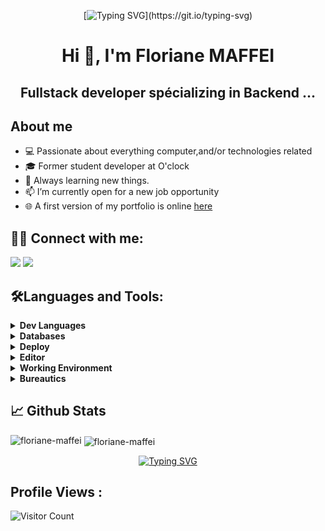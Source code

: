 <div align="center">

[![Typing SVG](https://readme-typing-svg.demolab.com?font=Fira+Code&size=25&pause=1000&color=5842FF&center=true&vCenter=true&width=650&lines=Welcome+to+the+Floriane-MAFFEI's+GitHub+!!!)](https://git.io/typing-svg)

</div>

<h1 align="center">Hi 👋, I'm Floriane MAFFEI</h1>
<h2 align="center">Fullstack developer spécializing in Backend ...</h2>


## **About me**
<ul> 
    <li>💻 Passionate about everything computer,and/or technologies related</li>
    <li>🎓 Former student developer at O'clock</li>
    <li>🧠 Always learning new things.</li>
    <li>📫 I’m currently open for a new job opportunity</li>
    <li>🌐 A first version of my portfolio is online <a href="https://floriane-maffei.vercel.app/">here</a>
</li> 
</ul>


## 🙋‍🔗 **Connect with me:**
<p align="left">
<a href="https://twitter.com/FlorianeMFI"><img src="https://img.shields.io/badge/-FlorianeMFI-1DA1F2?style=for-the-badge&logo=twitter&logoColor=white"/></a>
<a href="https://linkedin.com/in/floriane-maffei"><img src="https://img.shields.io/badge/-Floriane%20Maffei-0077B5?style=for-the-badge&logo=Linkedin&logoColor=white"/></a>
</p>

## 🛠**Languages and Tools:**

<details>
<summary><strong>Dev Languages</strong></summary>

|  HTML5     | CSS3      | JAVASCRIPT  |  PHP    |    
|---    |:-:    |:-:    |---    |
| ![HTML5](img/html-5.png)      |  ![CSS3](img/css-3.png)     | ![JAVASCRIPT](img/js.png) | ![PHP](img/php.png)      |     

|  SASS     |  BOOTSTRAP    |  SYMFONY
|---    |:-:    |:-:    |
| ![SASS](img/sass.png) |  ![BOOTSTRAP](img/bootstrap.png)  | ![SYMFONY](img/symfony_white.png) 

</details>
<details>
<summary><strong>Databases</strong></summary>

|  MYSQL  |  MARIADB  |
|---   |:-:   |
|  ![MYSQL](img/mysql.png)   | ![MARIADB](img/MariaDB.png)

</details>
<details>
<summary><strong>Deploy</strong></summary>

|  GIT  |  GITHUB  |
|---   |:-:   |
|  ![GIT](img/Git.png)   | ![GITHUB](img/github.png)
      

</details>
<details>
<summary><strong>Editor</strong></summary>

|  VSCODE  |
|---   |
|  ![VSCODE](img/vscode.png)   |
   

</details>
<details>
<summary><strong>Working Environment</strong></summary>

|  WINDOWS     |  LINUX    |  UBUNTU
|---    |:-:    |:-:    |
| ![WINDOWS](img/windows.png) |  ![LINUX](img/linux.png)  | ![UBUNTU](img/ubuntu.png) 

|  MAMP  |  WAMP  |
|---   |:-:   |
|  ![MAMP](img/mamp-pro.png)   | ![WAMP](img/WAMP.png)
               

</details>
<details>
<summary><strong>Bureautics</strong></summary>https://github-readme-stats.vercel.app/api/top-langs/?username=Floriane-MAFFEI&layout=compact

|  WORD     |  EXCEL    |  POWERPOINT
|---    |:-:    |:-:    |
| ![WORD](img/word.png) |  ![EXCEL](img/excel.png)  | ![POWERPOINT](img/powerpoint.png)

</details>

## 📈 **Github Stats**
<p><img align="left" src="https://github-readme-stats.vercel.app/api/top-langs?username=floriane-maffei&theme=dark&layout=compact" alt="floriane-maffei" /></p>


<p>&nbsp;<img align="center" src="https://github-readme-stats.vercel.app/api?username=floriane-maffei&theme=dark&title_color=5842ff&locale=fr" alt="floriane-maffei" /></p>


<div align="center">

[![Typing SVG](https://readme-typing-svg.demolab.com?font=Fira+Code&pause=900&color=D114F7&center=true&vCenter=true&width=900&lines=+%E2%80%9CStubbornness+is+the+path+to+success.%E2%80%9D+-+C.Chaplin;+%E2%80%9CQuitters+never+win%2C+winners+never+quit.+%22+-+S.Jobs;+%E2%80%9CFrom+failure+comes+success.+%22+-+chinese+proverb;%E2%80%9CAny+successful+person+had+a+dream+and+followed+it+through.+%22+-++A.Robbins)](https://git.io/typing-svg)

</div>

## **Profile Views :**<br>
![Visitor Count](https://profile-counter.glitch.me/Floriane-Maffei/count.svg)
